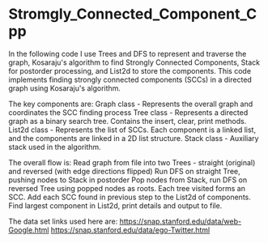 # Stromgly_Connected_Component_Cpp
In the following code I use Trees and DFS to represent and traverse the graph, Kosaraju's algorithm to find Strongly Connected Components, Stack for postorder processing, and List2d to store the components.
This code implements finding strongly connected components (SCCs) in a directed graph using Kosaraju's algorithm.

The key components are:
Graph class - Represents the overall graph and coordinates the SCC finding process
Tree class - Represents a directed graph as a binary search tree. Contains the insert, clear, print methods.
List2d class - Represents the list of SCCs. Each component is a linked list, and the components are linked in a 2D list structure.
Stack class - Auxiliary stack used in the algorithm.

The overall flow is:
Read graph from file into two Trees - straight (original) and reversed (with edge directions flipped)
Run DFS on straight Tree, pushing nodes to Stack in postorder
Pop nodes from Stack, run DFS on reversed Tree using popped nodes as roots. Each tree visited forms an SCC.
Add each SCC found in previous step to the List2d of components.
Find largest component in List2d, print details and output to file.

The data set links used here are:
https://snap.stanford.edu/data/web-Google.html
https://snap.stanford.edu/data/ego-Twitter.html
